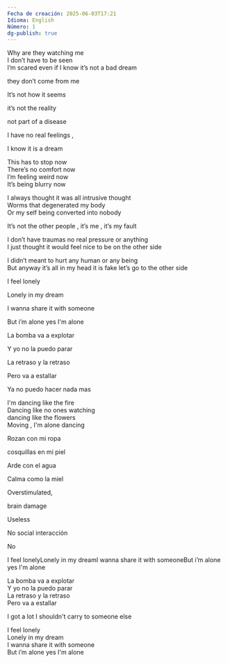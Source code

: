 ```yaml
---
Fecha de creación: 2025-06-03T17:21
Idioma: English
Número: 1
dg-publish: true
---
```

Why are they watching me  
I don’t have to be seen  
I’m scared even if I know it’s not a bad dream

they don’t come from me

  

  

It’s not how it seems

it’s not the reality

not part of a disease

I have no real feelings ,

I know it is a dream

  

This has to stop now  
There’s no comfort now  
I’m feeling weird now  
It’s being blurry now

  

  

I always thought it was all intrusive thought  
Worms that degenerated my body  
Or my self being converted into nobody

  

  
It’s not the other people , it’s me , it’s my fault

I don’t have traumas no real pressure or anything  
I just thought it would feel nice to be on the other side  

  

  

I didn’t meant to hurt any human or any being  
But anyway it’s all in my head it is fake let’s go to the other side

  

I feel lonely

Lonely in my dream

I wanna share it with someone

But i’m alone yes I'm alone

La bomba va a explotar

Y yo no la puedo parar

La retraso y la retraso

Pero va a estallar

Ya no puedo hacer nada mas

  

I'm dancing like the fire  
Dancing like no ones watching  
dancing like the flowers  
Moving , I'm alone dancing

Rozan con mi ropa

cosquillas en mi piel

Arde con el agua

Calma como la miel

  

Overstimulated,

brain damage

Useless

No social interacción

No

  

  

I feel lonelyLonely in my dreamI wanna share it with someoneBut i’m alone yes I'm alone

La bomba va a explotar  
Y yo no la puedo parar  
La retraso y la retraso  
Pero va a estallar

  

I got a lot I shouldn't carry to someone else

  

I feel lonely  
Lonely in my dream  
I wanna share it with someone  
But i’m alone yes I'm alone